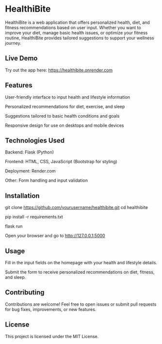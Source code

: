 # HealthiBite

HealthiBite is a web application that offers personalized health, diet, and fitness recommendations based on user input. Whether you want to improve your diet, manage basic health issues, or optimize your fitness routine, HealthiBite provides tailored suggestions to support your wellness journey.

## Live Demo
Try out the app here:
https://healthibite.onrender.com

## Features
User-friendly interface to input health and lifestyle information

Personalized recommendations for diet, exercise, and sleep

Suggestions tailored to basic health conditions and goals

Responsive design for use on desktops and mobile devices

## Technologies Used
Backend: Flask (Python)

Frontend: HTML, CSS, JavaScript (Bootstrap for styling)

Deployment: Render.com

Other: Form handling and input validation

## Installation
git clone https://github.com/yourusername/healthibite.git
cd healthibite

pip install -r requirements.txt

flask run

Open your browser and go to http://127.0.0.1:5000


## Usage
Fill in the input fields on the homepage with your health and lifestyle details.

Submit the form to receive personalized recommendations on diet, fitness, and sleep.


## Contributing
Contributions are welcome! Feel free to open issues or submit pull requests for bug fixes, improvements, or new features.

## License
This project is licensed under the MIT License.

